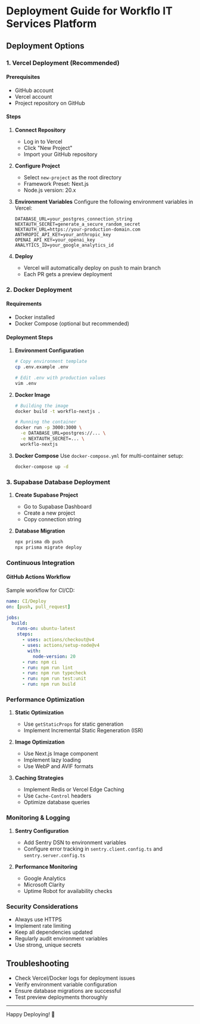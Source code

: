 # Deployment Guide for Workflo IT Services Platform

## Deployment Options

### 1. Vercel Deployment (Recommended)

#### Prerequisites
- GitHub account
- Vercel account
- Project repository on GitHub

#### Steps
1. **Connect Repository**
   - Log in to Vercel
   - Click "New Project"
   - Import your GitHub repository

2. **Configure Project**
   - Select `new-project` as the root directory
   - Framework Preset: Next.js
   - Node.js version: 20.x

3. **Environment Variables**
   Configure the following environment variables in Vercel:
   ```
   DATABASE_URL=your_postgres_connection_string
   NEXTAUTH_SECRET=generate_a_secure_random_secret
   NEXTAUTH_URL=https://your-production-domain.com
   ANTHROPIC_API_KEY=your_anthropic_key
   OPENAI_API_KEY=your_openai_key
   ANALYTICS_ID=your_google_analytics_id
   ```

4. **Deploy**
   - Vercel will automatically deploy on push to main branch
   - Each PR gets a preview deployment

### 2. Docker Deployment

#### Requirements
- Docker installed
- Docker Compose (optional but recommended)

#### Deployment Steps
1. **Environment Configuration**
   ```bash
   # Copy environment template
   cp .env.example .env
   
   # Edit .env with production values
   vim .env
   ```

2. **Docker Image**
   ```bash
   # Building the image
   docker build -t workflo-nextjs .

   # Running the container
   docker run -p 3000:3000 \
     -e DATABASE_URL=postgres://... \
     -e NEXTAUTH_SECRET=... \
     workflo-nextjs
   ```

3. **Docker Compose**
   Use `docker-compose.yml` for multi-container setup:
   ```bash
   docker-compose up -d
   ```

### 3. Supabase Database Deployment

1. **Create Supabase Project**
   - Go to Supabase Dashboard
   - Create a new project
   - Copy connection string

2. **Database Migration**
   ```bash
   npx prisma db push
   npx prisma migrate deploy
   ```

### Continuous Integration

#### GitHub Actions Workflow
Sample workflow for CI/CD:

```yaml
name: CI/Deploy
on: [push, pull_request]

jobs:
  build:
    runs-on: ubuntu-latest
    steps:
      - uses: actions/checkout@v4
      - uses: actions/setup-node@v4
        with:
          node-version: 20
      - run: npm ci
      - run: npm run lint
      - run: npm run typecheck
      - run: npm run test:unit
      - run: npm run build
```

### Performance Optimization

1. **Static Optimization**
   - Use `getStaticProps` for static generation
   - Implement Incremental Static Regeneration (ISR)

2. **Image Optimization**
   - Use Next.js Image component
   - Implement lazy loading
   - Use WebP and AVIF formats

3. **Caching Strategies**
   - Implement Redis or Vercel Edge Caching
   - Use `Cache-Control` headers
   - Optimize database queries

### Monitoring & Logging

1. **Sentry Configuration**
   - Add Sentry DSN to environment variables
   - Configure error tracking in `sentry.client.config.ts` and `sentry.server.config.ts`

2. **Performance Monitoring**
   - Google Analytics
   - Microsoft Clarity
   - Uptime Robot for availability checks

### Security Considerations

- Always use HTTPS
- Implement rate limiting
- Keep all dependencies updated
- Regularly audit environment variables
- Use strong, unique secrets

## Troubleshooting

- Check Vercel/Docker logs for deployment issues
- Verify environment variable configuration
- Ensure database migrations are successful
- Test preview deployments thoroughly

---

Happy Deploying! 🚀
